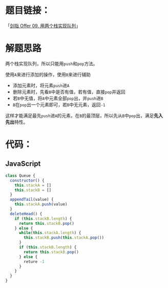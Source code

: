 # 题目链接：
「[剑指 Offer 09. 用两个栈实现队列](https://leetcode-cn.com/problems/yong-liang-ge-zhan-shi-xian-dui-lie-lcof/)」

# 解题思路
两个栈实现队列，所以只能用`push`和`pop`方法。

使用`A`来进行添加的操作，使用`B`来进行辅助

- 添加元素时，将元素`push`进`A`
- 删除元素时，先看`B`中是否有值，若有值，直接`pop`并返回
- 若`B`中无值，将`A`中元素全部`pop`出，并`push`进`B`
- `B`在`pop`出一个元素即可，若`B`中无元素，返回`-1`

这样才能满足最先`push`进`A`的元素，在`B`的最顶层，所以先从`B`中`pop`出，满足**先入先出**特性。

# 代码：

## JavaScript

```javascript
class Queue {
  constructor() {
    this.stackA = []
    this.stackB = []
  }
  appendTail(value) {
    this.stackA.push(value)
  }
  deleteHead() {
    if (this.stackB.length) { 
      return this.stackB.pop()
    } else {
      while(this.stackA.length) {
        this.stackB.push(this.stackA.pop())
      }
      if (this.stackB.length) {
        return this.stackB.pop()
      } else {
        reture -1
      }
    }
  }
}
```